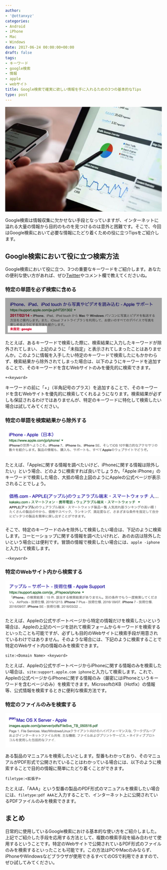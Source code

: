 ```yaml
---
author:
- '@ottanxyz'
categories:
- Android
- iPhone
- Mac
- Windows
date: 2017-06-24 00:00:00+00:00
draft: false
tags:
- キーワード
- google検索
- 情報
- apple
- webサイト
title: Google検索で確実に欲しい情報を手に入れるための3つの基本的なTips
type: post
---
```


![](170624-594e1097226a5.jpg)

Google検索は情報収集に欠かせない手段となっていますが、インターネットに溢れる大量の情報から目的のものを見つけるのは意外と困難です。そこで、今回はGoogle検索において必要な情報にたどり着くための役に立つTipsをご紹介します。

## Google検索において役に立つ検索方法

Google検索において役に立つ、3つの重要なキーワードをご紹介します。あなたの便利な使い方があれば、ぜひ[Twitter](https://twitter.com/ottanxyz)やコメント欄で教えてくださいね。

### 特定の単語を必ず検索に含める

![](170624-594e13af63dbd.png)

たとえば、あるキーワードで検索した際に、検索結果に入力したキーワードが除外されてしまい、上記のように「未指定」と表示されてしまったことはありませんか。このように情報を入手したい特定のキーワードで検索したにもかかわらず、検索結果から除外されてしまった場合は、以下のようにキーワードを追加することで、そのキーワードを含むWebサイトのみを優先的に検索できます。

    +<keyword>

キーワードの前に「+」（半角記号のプラス）を追加することで、そのキーワードを含むWebサイトを優先的に検索してくれるようになります。検索結果が必ずしも保証されるわけではありませんが、特定のキーワードに特化して検索したい場合は試してみてください。

### 特定の単語を検索結果から除外する

![](170624-594e1431584ca.png)

たとえば、「Appleに関する情報を調べたいけど、iPhoneに関する情報は除外したい」という場合、どのように検索すれば良いでしょうか。「Apple iPhone」のキーワードで検索した場合、大抵の場合上図のようにAppleの公式ページが表示されることでしょう。

![](170624-594e1490b1761.png)

そこで、特定のキーワードのみを除外して検索したい場合は、下記のように検索します。コーヒーショップに関する情報を調べたいけれど、あのお店は除外したいという場合には便利です。冒頭の情報で検索したい場合には、`apple -iphone`と入力して検索します。

    -<keyword>

### 特定のWebサイト内から検索する

![](170624-594e15659e977.png)

たとえば、Appleの公式サポートページから特定の情報だけを検索したいという場合は、Appleの上記のページを訪れて検索フォームからキーワードを検索するといったことも可能ですが、必ずしも目的のWebサイトに検索手段が用意されているわけではありません。そのような場合には、下記のように検索することで特定のWebサイト内の情報のみを検索できます。

    site:<Domain Name> <keyword>

たとえば、Appleの公式サポートページからiPhoneに関する情報のみを検索したい場合は、`site:support.apple.com iphone`と入力して検索します。これで、Appleの公式ページからiPhoneに関する情報のみ（厳密にはiPhoneというキーワードを含むページのみ）を検索できます。MicrosoftのKB（Hotfix）の情報等、公式情報を検索するときに便利な検索方法です。

### 特定のファイルのみを検索する

![](170624-594e163113544.png)

ある製品のマニュアルを検索したいとします。型番もわかっており、そのマニュアルがPDF形式で公開されていることはわかっている場合には、以下のように検索することで目的の情報に簡単にたどり着くことができます。

    filetype:<拡張子>

たとえば、「AAA」という型番の製品のPDF形式のマニュアルを検索したい場合には、`filetype:pdf AAA`と入力することで、インターネット上に公開されているPDFファイルのみを検索できます。

## まとめ

日常的に使用しているGoogle検索における基本的な使い方をご紹介しました。上記でご紹介した手段を応用する方法として、複数の検索手段を組み合わせて使用するということです。特定のWebサイトで公開されているPDF形式のファイルのみを検索するといったことも可能です。この方法はPCやMacのみならず、iPhoneやWindowsなどブラウザが使用できるすべてのOSで利用できますので、ぜひ試してみてください。
